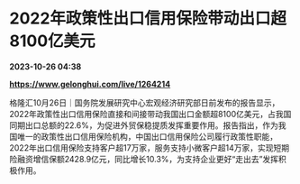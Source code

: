 # 2022年政策性出口信用保险带动出口超8100亿美元

**2023-10-26 04:38**

**https://www.gelonghui.com/live/1264214**

格隆汇10月26日｜国务院发展研究中心宏观经济研究部日前发布的报告显示，2022年政策性出口信用保险直接和间接带动我国出口金额超8100亿美元，占我国同期出口总额的22.6%，为促进外贸保稳提质发挥重要作用。报告指出，作为我国唯一的政策性出口信用保险机构，中国出口信用保险公司履行政策性职能，2022年出口信用保险支持客户超17万家，服务支持小微客户超14万家，实现短期险融资增信保额2428.9亿元，同比增长10.3%，为支持企业更好“走出去”发挥积极作用。